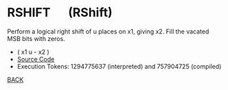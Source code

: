 # RSHIFT &emsp; (RShift)
Perform a logical right shift of u places on x1, giving x2. Fill the vacated MSB bits with zeros.
* ( x1 u - x2 )
* [Source Code](../words/core/RShift.cs)
* Execution Tokens: 1294775637 (interpreted) and 757904725 (compiled)


[BACK](builtins.md#RShift)
